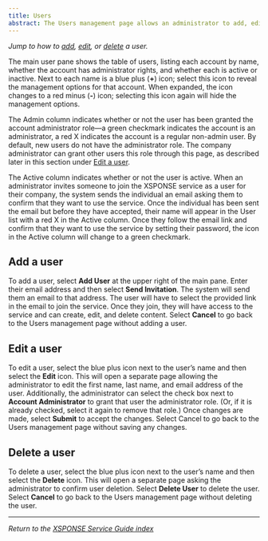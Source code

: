 ```yaml
---
title: Users
abstract: The Users management page allows an administrator to add, edit, or delete a user. Selecting the Users link in the navigation pane will take you to the Users management page. Only a user with the account administrator role—by default, your company administrator—can access the Users management page. 
---
```

*Jump to how to [add](users-management.md#add-a-user), [edit](users-management.md#edit-a-user), or [delete](users-management.md#delete-a-user) a user.*

The main user pane shows the table of users, listing each account by name, whether the account has administrator rights, and whether each is active or inactive. Next to each name is a blue plus (**+**) icon; select this icon to reveal the management options for that account. When expanded, the icon changes to a red minus (**-**) icon; selecting this icon again will hide the management options.

The Admin column indicates whether or not the user has been granted the account administrator role—a green checkmark indicates the account is an administrator, a red X indicates the account is a regular non-admin user. By default, new users do not have the administrator role. The company administrator can grant other users this role through this page, as described later in this section under [Edit a user](users-management.md#edit-a-user). 

The Active column indicates whether or not the user is active. When an administrator invites someone to join the XSPONSE service as a user for their company, the system sends the individual an email asking them to confirm that they want to use the service. Once the individual has been sent the email but before they have accepted, their name will appear in the User list with a red X in the Active column. Once they follow the email link and confirm that they want to use the service by setting their password, the icon in the Active column will change to a green checkmark.

## Add a user
To add a user, select **Add User** at the upper right of the main pane. Enter their email address and then select **Send Invitation**. The system will send them an email to that address. The user will have to select the provided link in the email to join the service. Once they join, they will have access to the service and can create, edit, and delete content. Select **Cancel** to go back to the Users management page without adding a user.

## Edit a user
To edit a user, select the blue plus icon next to the user’s name and then select the **Edit** icon. This will open a separate page allowing the administrator to edit the first name, last name, and email address of the user. Additionally, the administrator can select the check box next to **Account Administrator** to grant that user the administrator role. (Or, if it is already checked, select it again to remove that role.) Once changes are made, select **Submit** to accept the changes. Select Cancel to go back to the Users management page without saving any changes.

## Delete a user
To delete a user, select the blue plus icon next to the user’s name and then select the **Delete** icon. This will open a separate page asking the administrator to confirm user deletion. Select **Delete User** to delete the user. Select **Cancel** to go back to the Users management page without deleting the user.

___
*Return to the [XSPONSE Service Guide index](index.md)*
